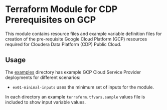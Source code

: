 # Terraform Module for CDP Prerequisites on GCP

This module contains resource files and example variable definition files for creation of the pre-requisite Google Cloud Platform (GCP) resources required for Cloudera Data Platform (CDP) Public Cloud.

## Usage

The [examples](./examples) directory has example GCP Cloud Service Provider deployments for different scenarios:

* `ex01-minimal-inputs` uses the minimum set of inputs for the module.

In each directory an example `terraform.tfvars.sample` values file is included to show input variable values.
